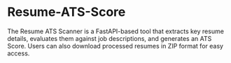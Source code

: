 # Resume-ATS-Score
The Resume ATS Scanner is a FastAPI-based tool that extracts key resume details, evaluates them against job descriptions, and generates an ATS Score. Users can also download processed resumes in ZIP format for easy access.
